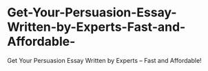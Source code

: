 # Get-Your-Persuasion-Essay-Written-by-Experts-Fast-and-Affordable-
Get Your Persuasion Essay Written by Experts – Fast and Affordable!

